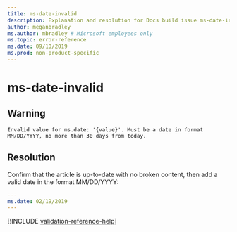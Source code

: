 ```yaml
---
title: ms-date-invalid
description: Explanation and resolution for Docs build issue ms-date-invalid
author: meganbradley
ms.author: mbradley # Microsoft employees only
ms.topic: error-reference
ms.date: 09/10/2019
ms.prod: non-product-specific
---
```

# ms-date-invalid

## Warning

`Invalid value for ms.date: '{value}'. Must be a date in format MM/DD/YYYY, no more than 30 days from today.`

## Resolution

Confirm that the article is up-to-date with no broken content, then add a valid date in the format MM/DD/YYYY:

```yml
---
ms.date: 02/19/2019
---
```

<!--make sure to add this file to your includes folder and verify the path-->
[!INCLUDE [validation-reference-help](includes/validation-reference-help.md)]
